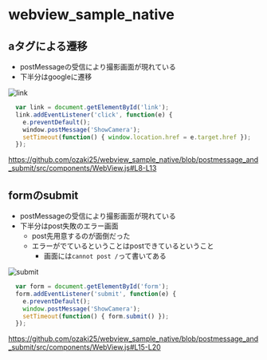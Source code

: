 # webview_sample_native

## aタグによる遷移

- postMessageの受信により撮影画面が現れている
- 下半分はgoogleに遷移

![link](https://user-images.githubusercontent.com/10087419/38121768-3ddacef8-340c-11e8-811c-ff9a45817fc2.gif)

```js
  var link = document.getElementById('link');
  link.addEventListener('click', function(e) {
    e.preventDefault();
    window.postMessage('ShowCamera');
    setTimeout(function() { window.location.href = e.target.href });
  });
```

https://github.com/ozaki25/webview_sample_native/blob/postmessage_and_submit/src/components/WebView.js#L8-L13

## formのsubmit

- postMessageの受信により撮影画面が現れている
- 下半分はpost失敗のエラー画面
  - post先用意するのが面倒だった
  - エラーがでているということはpostできているということ
    - 画面には`cannot post /`って書いてある

![submit](https://user-images.githubusercontent.com/10087419/38121766-3da68bfc-340c-11e8-9e65-1c3e6d10abe3.gif)

```js
  var form = document.getElementById('form');
  form.addEventListener('submit', function(e) {
    e.preventDefault();
    window.postMessage('ShowCamera');
    setTimeout(function() { form.submit() });
  });
```

https://github.com/ozaki25/webview_sample_native/blob/postmessage_and_submit/src/components/WebView.js#L15-L20

